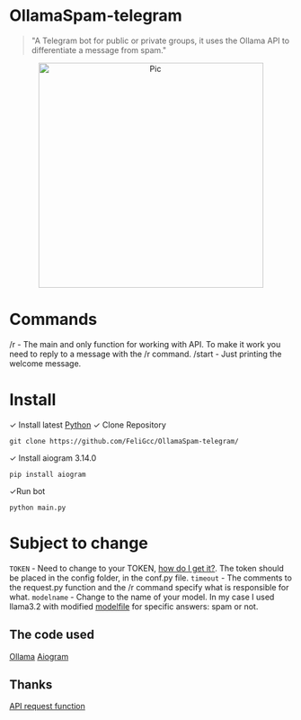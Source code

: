 # OllamaSpam-telegram
> "A Telegram bot for public or private groups, it uses the Ollama API to differentiate a message from spam."

<p align="center">
  <img src="Screenshot" alt="Pic" width="400"/>
</p>

# Commands
/r - The main and only function for working with API. To make it work you need to reply to a message with the /r command.
/start - Just printing the welcome message.

# Install 
✓ Install latest [Python](https://python.org/downloads)
✓ Clone Repository
```
git clone https://github.com/FeliGcc/OllamaSpam-telegram/
```
✓ Install aiogram 3.14.0
```
pip install aiogram
```
✓Run bot
```
python main.py
```
# Subject to change
`TOKEN` - Need to change to your TOKEN, [how do I get it?](https://core.telegram.org/bots/tutorial#obtain-your-bot-token). The token should be placed in the config folder, in the conf.py file.
`timeout` - The comments to the request.py function and the /r command specify what is responsible for what.
`modelname` - Change to the name of your model. In my case I used llama3.2 with modified [modelfile](https://github.com/ollama/ollama/blob/main/docs/modelfile.md) for specific answers: spam or not.

## The code used 
[Ollama](https://github.com/ollama/ollama/tree/main)
[Aiogram](https://github.com/aiogram/aiogram)

## Thanks
[API request function](https://github.com/ruecat/ollama-telegram/blob/main/bot/func/interactions.py)

